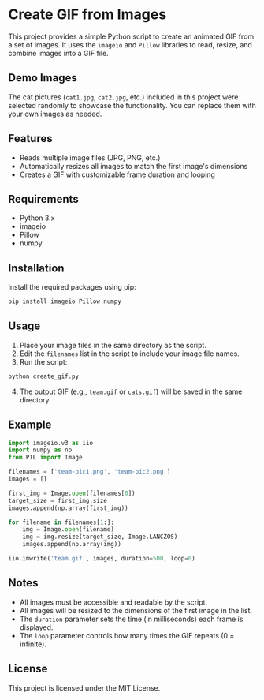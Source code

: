 # Create GIF from Images

This project provides a simple Python script to create an animated GIF from a set of images. It uses the `imageio` and `Pillow` libraries to read, resize, and combine images into a GIF file.

## Demo Images
The cat pictures (`cat1.jpg`, `cat2.jpg`, etc.) included in this project were selected randomly to showcase the functionality. You can replace them with your own images as needed.

## Features
- Reads multiple image files (JPG, PNG, etc.)
- Automatically resizes all images to match the first image's dimensions
- Creates a GIF with customizable frame duration and looping

## Requirements
- Python 3.x
- imageio
- Pillow
- numpy

## Installation
Install the required packages using pip:

```bash
pip install imageio Pillow numpy
```

## Usage
1. Place your image files in the same directory as the script.
2. Edit the `filenames` list in the script to include your image file names.
3. Run the script:

```bash
python create_gif.py
```

4. The output GIF (e.g., `team.gif` or `cats.gif`) will be saved in the same directory.

## Example
```python
import imageio.v3 as iio
import numpy as np
from PIL import Image

filenames = ['team-pic1.png', 'team-pic2.png']
images = []

first_img = Image.open(filenames[0])
target_size = first_img.size
images.append(np.array(first_img))

for filename in filenames[1:]:
    img = Image.open(filename)
    img = img.resize(target_size, Image.LANCZOS)
    images.append(np.array(img))

iio.imwrite('team.gif', images, duration=500, loop=0)
```

## Notes
- All images must be accessible and readable by the script.
- All images will be resized to the dimensions of the first image in the list.
- The `duration` parameter sets the time (in milliseconds) each frame is displayed.
- The `loop` parameter controls how many times the GIF repeats (0 = infinite).

## License
This project is licensed under the MIT License.
